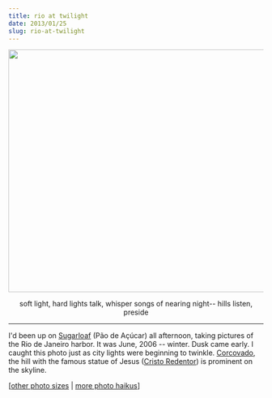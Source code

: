 ```yaml
---
title: rio at twilight
date: 2013/01/25
slug: rio-at-twilight
---
```


<a href="http://www.flickr.com/photos/daniel_hardman/1413166193/sizes/l"><img class="alignnone" alt="" src="http://farm2.staticflickr.com/1218/1413166193_f27e1b8c2b_z.jpg" width="640" height="479" /></a>
<p style="text-align:center;">soft light, hard lights talk,
whisper songs of nearing night--
hills listen, preside</p>

<hr />

I'd been up on <a href="http://en.wikipedia.org/wiki/Sugarloaf_Mountain_(Brazil)" target="_blank">Sugarloaf</a> (Pão de Açúcar) all afternoon, taking pictures of the Rio de Janeiro harbor. It was June, 2006 -- winter. Dusk came early. I caught this photo just as city lights were beginning to twinkle. <a class="zem_slink" title="Corcovado" href="http://en.wikipedia.org/wiki/Corcovado" target="_blank" rel="wikipedia">Corcovado</a>, the hill with the famous statue of Jesus (<a href="http://en.wikipedia.org/wiki/Christ_the_Redeemer_(statue)" target="_blank">Cristo Redentor</a>) is prominent on the skyline.

[<a href="http://www.flickr.com/photos/daniel_hardman/1413166193/sizes/l" target="_blank">other photo sizes</a> | <a href="http://sivanea.com/category/photos/">more photo haikus</a>]